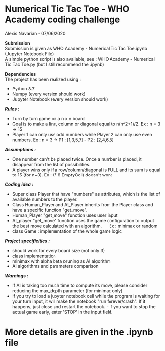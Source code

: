 # Numerical Tic Tac Toe - WHO Academy coding challenge
Alexis Navarian - 07/06/2020 <br/>

**Submission** <br/>
Submission is given as WHO Academy - Numerical Tic Tac Toe.ipynb (Jupyter Notebook File) <br/>
A simple python script is also available, see : WHO Academy - Numerical Tic Tac Toe.py (but I still recommend the .ipynb)

**Dependencies** <br/>
The project has been realized using :
- Python 3.7
- Numpy (every version should work)
- Jupyter Notebook (every version should work)

***Rules :***
- Turn by turn game on a n x n board
- Goal is to make a line, column or diagonal equal to n(n^2+1)/2.   Ex : n = 3 -> 15
- Player 1 can only use odd numbers while Player 2 can only use even numbers.   Ex : n = 3 -> P1 : [1,3,5,7] - P2 : [2,4,6,8]

***Assumptions :***
- One number can't be placed twice. Once a number is placed, it disappear from the list of possibilities.
- A player wins only if a row/column/diagonal is FULL and its sum is equal to 15 (for n=3).   Ex : (7 8 EmptyCell) doesn't work

***Coding idea :***
- Super class Player that have "numbers" as attributes, which is the list of available numbers to the player. 
- Class Human_Player and AI_Player inherits from the Player class and have a specific function "get_move".
- Human_Player "get_move" function uses user input 
- AI_player "get_move" function uses the game configuration to output the best move calculated with an algorithm. $\quad$ Ex : minimax or random
- class Game : implementation of the whole game logic

***Project specificities :***
- should work for every board size (not only 3)
- class implementation 
- minimax with alpha beta pruning as AI algorithm
- AI algorithms and parameters comparison

***Warnings :***
- If AI is taking too much time to compute its move, please consider reducing the max_depth parameter (for minimax only)
- If you try to load a jupyter notebook cell while the program is waiting for your turn input, it will make the notebook "run forever/crash". If it happens, just close and restart the notebook. - If you want to stop the actual game early, enter 'STOP' in the input field.


# More details are given in the .ipynb file


